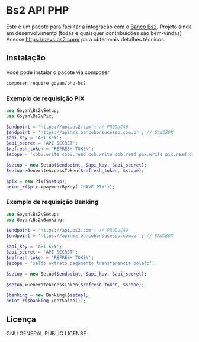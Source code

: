 # Bs2 API PHP

Este é um pacote para facilitar a integração com o [Banco Bs2](https://www.bancobs2.com.br/).
Projeto ainda em desenvolvimento (todas e quaisquer contribuições são bem-vindas)
Acesse <https://devs.bs2.com/> para obter mais detalhes técnicos.

## Instalação

Você pode instalar o pacote via composer

``` bash
composer require goyan/php-bs2
```

### Exemplo de requisição PIX

``` php
use Goyan\Bs2\Setup;
use Goyan\Bs2\Pix;

$endpoint = 'https://api.bs2.com'; // PRODUÇÃO
$endpoint = 'https://apihmz.bancobonsucesso.com.br'; // SANDBOX
$api_key = 'API KEY';
$api_secret = 'API SECRET';
$refresh_token = 'REFRESH TOKEN';
$scope = 'cobv.write cobv.read cob.write cob.read pix.write pix.read dict.write dict.read';

$setup = new Setup($endpoint, $api_key, $api_secret);
$setup->GenerateAccessToken($refresh_token, $scope);

$pix = new Pix($setup);
print_r($pix->paymentByKey('CHAVE PIX'));

```


### Exemplo de requisição Banking

``` php
use Goyan\Bs2\Setup;
use Goyan\Bs2\Banking;

$endpoint = 'https://api.bs2.com'; // PRODUÇÃO
$endpoint = 'https://apihmz.bancobonsucesso.com.br'; // SANDBOX

$api_key = 'API KEY';
$api_secret = 'API SECRET';
$refresh_token = 'REFRESH TOKEN';
$scope = 'saldo extrato pagamento transferencia boleto';

$setup = new Setup($endpoint, $api_key, $api_secret);

$setup->GenerateAccessToken($refresh_token, $scope);

$banking = new Banking($setup);
print_r($banking->getSaldo());

```
## Licença
GNU GENERAL PUBLIC LICENSE
